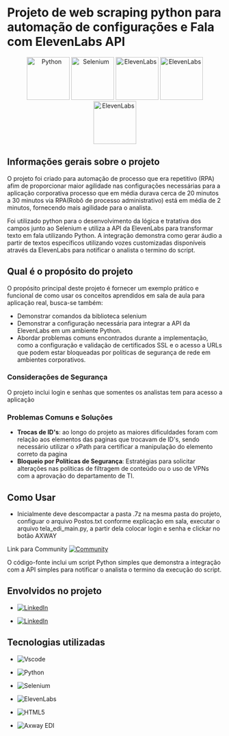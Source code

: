# Projeto de web scraping python para automação de configurações e Fala com ElevenLabs API

<p align="center">
  <img src="https://upload.wikimedia.org/wikipedia/commons/c/c3/Python-logo-notext.svg" width="100" height="100" alt="Python">
  <img src="https://www.selenium.dev/images/selenium_logo_square_green.png" width="100" height="100" alt="Selenium">
  <img src="https://placehold.it/100x100?text=ElevenLabs" width="100" height="100" alt="ElevenLabs">
  <img src="https://avatars.githubusercontent.com/u/166254117?v=4" width="100" height="100" alt="ElevenLabs">
  <img src="https://media.licdn.com/dms/image/D4D03AQE8ttUZuVcVgg/profile-displayphoto-shrink_200_200/0/1691262642623?e=2147483647&v=beta&t=CDhIYWtiPwNZaq40XYMyQG4ncRFlNZi-hQnnQD6w6h4" width="100" height="100" alt="ElevenLabs">
</p>


## Informações gerais sobre o projeto
O projeto foi criado para automação de processo que era repetitivo (RPA) afim de proporcionar maior agilidade nas configurações necessárias para a aplicação corporativa processo que em média durava cerca de 20 minutos a 30 minutos
via RPA(Robô de processo administrativo) está em média de 2 minutos, fornecendo mais agilidade para o analista.

Foi utilizado python para o desenvolvimento da lógica e tratativa dos campos junto ao Selenium e utiliza a API da ElevenLabs para transformar texto em fala utilizando Python. A integração demonstra como gerar áudio 
a partir de textos específicos utilizando vozes customizadas disponíveis através da ElevenLabs para notificar o analista o termino do script.

## Qual é o propósito do projeto

O propósito principal deste projeto é fornecer um exemplo prático e funcional de como usar os conceitos aprendidos em sala de aula para aplicação real, busca-se também:

- Demonstrar comandos da biblioteca selenium
- Demonstrar a configuração necessária para integrar a API da ElevenLabs em um ambiente Python.
- Abordar problemas comuns encontrados durante a implementação, como a configuração e validação de certificados SSL e o acesso a URLs que podem estar bloqueadas por políticas de segurança de rede em ambientes corporativos.

### Considerações de Segurança

O projeto inclui login e senhas que somentes os analistas tem para acesso a aplicação 

### Problemas Comuns e Soluções

- **Trocas de ID's**: ao longo do projeto as maiores dificuldades foram com relação aos elementos das paginas que trocavam de ID's, sendo necessário utilizar o xPath para certificar a manipulação do elemento correto da pagina
- **Bloqueio por Políticas de Segurança**: Estratégias para solicitar alterações nas políticas de filtragem de conteúdo ou o uso de VPNs com a aprovação do departamento de TI.

## Como Usar

- Inicialmente deve descompactar a pasta .7z na mesma pasta do projeto, configuar o arquivo Postos.txt conforme explicação em sala, executar o arquivo tela_edi_main.py, a partir dela colocar login e senha e clickar no botão AXWAY 

Link para Community [![Community](https://img.shields.io/badge/GitHub-Community-green?style=flat&logo=github)](https://github.com/Gentil-neto/open-source-course/tree/main/projects/Gentil-Neto)

O código-fonte inclui um script Python simples que demonstra a integração com a API simples para notificar o analista o termino da execução do script. 

## Envolvidos no projeto
- [![LinkedIn](https://img.shields.io/badge/Gentil%20Caitano-blue?style=flat&logo=linkedin)](https://br.linkedin.com/in/gentiln)
  
- [![LinkedIn](https://img.shields.io/badge/Felipe%20Feliciano%20Costa-blue?style=flat&logo=linkedin)](https://www.linkedin.com/in/Felipe-Feliciano-Costa/)
  

## Tecnologias utilizadas 

- ![Vscode](https://img.shields.io/badge/Vscode-007ACC?style=for-the-badge&logo=visual-studio-code&logoColor=white)

- ![Python](https://img.shields.io/badge/python-3670A0?style=for-the-badge&logo=python&logoColor=ffdd54)

- ![Selenium](https://img.shields.io/badge/Selenium-43B02A?style=flat-square&logo=selenium&logoColor=white)

- ![ElevenLabs](https://img.shields.io/badge/ElevenLabs-000000?style=flat-square&logo=data:image/png;base64,<BASE64>)
  
- ![HTML5](https://img.shields.io/badge/HTML5-E34F26?style=for-the-badge&logo=html5&logoColor=white) 

- ![Axway EDI](https://www.axway.com/themes/custom/axway2020/img/axway-logo-dark-gray.svg)
